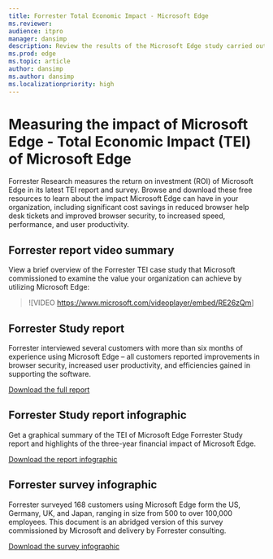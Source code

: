 ```yaml
---
title: Forrester Total Economic Impact - Microsoft Edge
ms.reviewer:
audience: itpro
manager: dansimp
description: Review the results of the Microsoft Edge study carried out by Forrester Research
ms.prod: edge
ms.topic: article
author: dansimp
ms.author: dansimp
ms.localizationpriority: high
---
```

# Measuring the impact of Microsoft Edge - Total Economic Impact (TEI) of Microsoft Edge

Forrester Research measures the return on investment (ROI) of Microsoft Edge in its latest TEI report and survey. Browse and download these free resources to learn about the impact Microsoft Edge can have in your organization, including significant cost savings in reduced browser help desk tickets and improved browser security, to increased speed, performance, and user productivity.

## Forrester report video summary
View a brief overview of the Forrester TEI case study that Microsoft commissioned to examine the value your organization can achieve by utilizing Microsoft Edge:

> ![VIDEO <https://www.microsoft.com/videoplayer/embed/RE26zQm>]

## Forrester Study report

Forrester interviewed several customers with more than six months of experience using Microsoft Edge – all customers reported improvements in browser security, increased user productivity, and efficiencies gained in supporting the software.

[Download the full report](https://www.microsoft.com/download/details.aspx?id=55847)

## Forrester Study report infographic
Get a graphical summary of the TEI of Microsoft Edge Forrester Study report and highlights of the three-year financial impact of Microsoft Edge.

[Download the report infographic](https://www.microsoft.com/download/details.aspx?id=55956)

## Forrester survey infographic

Forrester surveyed 168 customers using Microsoft Edge form the US, Germany, UK, and Japan, ranging in size from 500 to over 100,000 employees. This document is an abridged version of this survey commissioned by Microsoft and delivery by Forrester consulting.

[Download the survey infographic](https://www.microsoft.com/download/details.aspx?id=53892)

